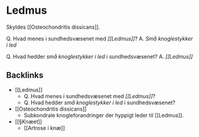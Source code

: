 # Ledmus
Skyldes
 [[Osteochondritis dissicans]].

Q. Hvad menes i sundhedsvæsenet med *[[Ledmus]]*? 
A. *Små knoglestykker i led*

Q. Hvad hedder *små knoglestykker i led* i sundhedsvæsenet? 
A. *[[Ledmus]]* 


## Backlinks
* [[Ledmus]]
	* Q. Hvad menes i sundhedsvæsenet med *[[Ledmus]]*? 
	* Q. Hvad hedder *små knoglestykker i led* i sundhedsvæsenet? 
* [[Osteochondritis dissicans]]
	* Subkondrale knogleforandringer der hyppigt leder til [[Ledmus]].
* [[§Knæet]]
	* [[Artrose i knæ]]

<!-- #anki/tag/med/Orto #anki/deck/Medicine -->

<!-- {BearID:009A7ABA-CF1F-4E87-89A3-68BD7C1038D4-53319-00006CFD4A04A563} -->
